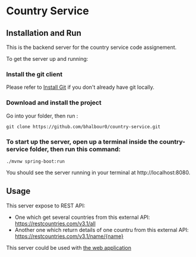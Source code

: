 # Country Service

## Installation and Run

This is the backend server for the country service code assignement.

To get the server up and running: 

### Install the git client
  
  Please refer to [Install Git](https://www.example.com) if you don't already have git locally.
  
### Download and install the project
  
  Go into your folder, then run :
  
  `git clone https://github.com/bhalbour0/country-service.git`
  
### To start up the server, open up a terminal inside the country-service folder, then run this command:
  
  `./mvnw spring-boot:run`
  
  You should see the server running in your terminal at http://localhost:8080.
  
## Usage 

This server expose to REST API:

- One which get several countries from this external API: https://restcountries.com/v3.1/all
- Another one which return details of one countru from this external API: https://restcountries.com/v3.1/name/{name}

This server could be used with [the web application](https://github.com/bhalbour0/country-client)
